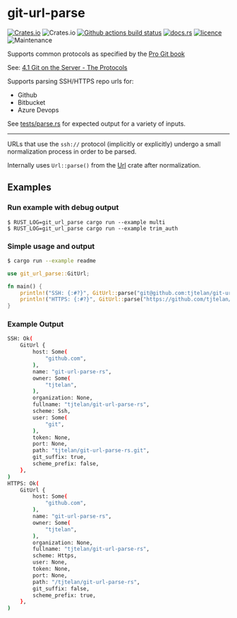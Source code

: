 # git-url-parse

[![Crates.io](https://img.shields.io/crates/v/git-url-parse)](https://crates.io/crates/git-url-parse)
![Crates.io](https://img.shields.io/crates/d/git-url-parse)
[![Github actions build status](https://github.com/tjtelan/git-url-parse-rs/workflows/git-url-parse/badge.svg)](https://github.com/tjtelan/git-url-parse-rs/actions/workflows/rust.yml)
[![docs.rs](https://docs.rs/git-url-parse/badge.svg)](https://docs.rs/git-url-parse/)
[![licence](https://img.shields.io/github/license/tjtelan/git-url-parse-rs)](LICENSE)
![Maintenance](https://img.shields.io/maintenance/yes/2022)

Supports common protocols as specified by the [Pro Git book](https://git-scm.com/book/en/v2)

See: [4.1 Git on the Server - The Protocols](https://git-scm.com/book/en/v2/Git-on-the-Server-The-Protocols)

Supports parsing SSH/HTTPS repo urls for:
* Github
* Bitbucket
* Azure Devops

See [tests/parse.rs](tests/parse.rs) for expected output for a variety of inputs.

---

URLs that use the `ssh://` protocol (implicitly or explicitly) undergo a small normalization process in order to be parsed.

Internally uses `Url::parse()` from the [Url](https://crates.io/crates/url) crate after normalization.

## Examples

### Run example with debug output

```shell
$ RUST_LOG=git_url_parse cargo run --example multi
$ RUST_LOG=git_url_parse cargo run --example trim_auth 
```

### Simple usage and output

```bash
$ cargo run --example readme
```

```rust
use git_url_parse::GitUrl;

fn main() {
    println!("SSH: {:#?}", GitUrl::parse("git@github.com:tjtelan/git-url-parse-rs.git"));
    println!("HTTPS: {:#?}", GitUrl::parse("https://github.com/tjtelan/git-url-parse-rs"));
}
```

### Example Output
```bash
SSH: Ok(
    GitUrl {
        host: Some(
            "github.com",
        ),
        name: "git-url-parse-rs",
        owner: Some(
            "tjtelan",
        ),
        organization: None,
        fullname: "tjtelan/git-url-parse-rs",
        scheme: Ssh,
        user: Some(
            "git",
        ),
        token: None,
        port: None,
        path: "tjtelan/git-url-parse-rs.git",
        git_suffix: true,
        scheme_prefix: false,
    },
)
HTTPS: Ok(
    GitUrl {
        host: Some(
            "github.com",
        ),
        name: "git-url-parse-rs",
        owner: Some(
            "tjtelan",
        ),
        organization: None,
        fullname: "tjtelan/git-url-parse-rs",
        scheme: Https,
        user: None,
        token: None,
        port: None,
        path: "/tjtelan/git-url-parse-rs",
        git_suffix: false,
        scheme_prefix: true,
    },
)
```